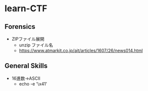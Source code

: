 # learn-CTF

## Forensics
- ZIPファイル展開
  - unzip ファイル名
  - https://www.atmarkit.co.jp/ait/articles/1607/26/news014.html


## General Skills
- 16進数→ASCII
  - echo -e '\x41'